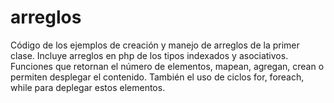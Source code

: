 # arreglos

Código de los ejemplos de creación y manejo de arreglos de la primer clase. Incluye arreglos en php de los tipos indexados y asociativos.
Funciones que retornan el número de elementos, mapean, agregan,  crean o permiten desplegar el contenido.
También el uso de ciclos for, foreach, while para deplegar estos elementos.
